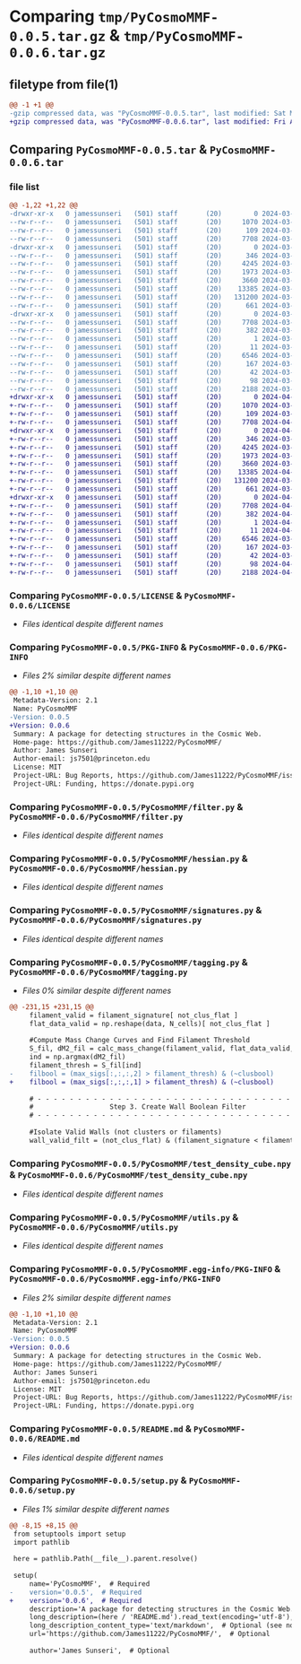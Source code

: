 # Comparing `tmp/PyCosmoMMF-0.0.5.tar.gz` & `tmp/PyCosmoMMF-0.0.6.tar.gz`

## filetype from file(1)

```diff
@@ -1 +1 @@
-gzip compressed data, was "PyCosmoMMF-0.0.5.tar", last modified: Sat Mar 23 18:29:26 2024, max compression
+gzip compressed data, was "PyCosmoMMF-0.0.6.tar", last modified: Fri Apr  5 21:12:50 2024, max compression
```

## Comparing `PyCosmoMMF-0.0.5.tar` & `PyCosmoMMF-0.0.6.tar`

### file list

```diff
@@ -1,22 +1,22 @@
-drwxr-xr-x   0 jamessunseri   (501) staff       (20)        0 2024-03-23 18:29:26.552271 PyCosmoMMF-0.0.5/
--rw-r--r--   0 jamessunseri   (501) staff       (20)     1070 2024-03-12 07:03:50.000000 PyCosmoMMF-0.0.5/LICENSE
--rw-r--r--   0 jamessunseri   (501) staff       (20)      109 2024-03-12 22:35:52.000000 PyCosmoMMF-0.0.5/MANIFEST.in
--rw-r--r--   0 jamessunseri   (501) staff       (20)     7708 2024-03-23 18:29:26.552345 PyCosmoMMF-0.0.5/PKG-INFO
-drwxr-xr-x   0 jamessunseri   (501) staff       (20)        0 2024-03-23 18:29:26.551651 PyCosmoMMF-0.0.5/PyCosmoMMF/
--rw-r--r--   0 jamessunseri   (501) staff       (20)      346 2024-03-23 18:29:11.000000 PyCosmoMMF-0.0.5/PyCosmoMMF/__init__.py
--rw-r--r--   0 jamessunseri   (501) staff       (20)     4245 2024-03-23 18:28:22.000000 PyCosmoMMF-0.0.5/PyCosmoMMF/filter.py
--rw-r--r--   0 jamessunseri   (501) staff       (20)     1973 2024-03-23 18:27:34.000000 PyCosmoMMF-0.0.5/PyCosmoMMF/hessian.py
--rw-r--r--   0 jamessunseri   (501) staff       (20)     3660 2024-03-23 18:27:51.000000 PyCosmoMMF-0.0.5/PyCosmoMMF/signatures.py
--rw-r--r--   0 jamessunseri   (501) staff       (20)    13385 2024-03-23 18:28:06.000000 PyCosmoMMF-0.0.5/PyCosmoMMF/tagging.py
--rw-r--r--   0 jamessunseri   (501) staff       (20)   131200 2024-03-12 20:43:00.000000 PyCosmoMMF-0.0.5/PyCosmoMMF/test_density_cube.npy
--rw-r--r--   0 jamessunseri   (501) staff       (20)      661 2024-03-23 18:28:11.000000 PyCosmoMMF-0.0.5/PyCosmoMMF/utils.py
-drwxr-xr-x   0 jamessunseri   (501) staff       (20)        0 2024-03-23 18:29:26.552165 PyCosmoMMF-0.0.5/PyCosmoMMF.egg-info/
--rw-r--r--   0 jamessunseri   (501) staff       (20)     7708 2024-03-23 18:29:26.000000 PyCosmoMMF-0.0.5/PyCosmoMMF.egg-info/PKG-INFO
--rw-r--r--   0 jamessunseri   (501) staff       (20)      382 2024-03-23 18:29:26.000000 PyCosmoMMF-0.0.5/PyCosmoMMF.egg-info/SOURCES.txt
--rw-r--r--   0 jamessunseri   (501) staff       (20)        1 2024-03-23 18:29:26.000000 PyCosmoMMF-0.0.5/PyCosmoMMF.egg-info/dependency_links.txt
--rw-r--r--   0 jamessunseri   (501) staff       (20)       11 2024-03-23 18:29:26.000000 PyCosmoMMF-0.0.5/PyCosmoMMF.egg-info/top_level.txt
--rw-r--r--   0 jamessunseri   (501) staff       (20)     6546 2024-03-12 21:49:32.000000 PyCosmoMMF-0.0.5/README.md
--rw-r--r--   0 jamessunseri   (501) staff       (20)      167 2024-03-12 20:11:18.000000 PyCosmoMMF-0.0.5/pyproject.toml
--rw-r--r--   0 jamessunseri   (501) staff       (20)       42 2024-03-12 21:43:49.000000 PyCosmoMMF-0.0.5/requirements.txt
--rw-r--r--   0 jamessunseri   (501) staff       (20)       98 2024-03-23 18:29:26.552543 PyCosmoMMF-0.0.5/setup.cfg
--rw-r--r--   0 jamessunseri   (501) staff       (20)     2188 2024-03-23 18:28:53.000000 PyCosmoMMF-0.0.5/setup.py
+drwxr-xr-x   0 jamessunseri   (501) staff       (20)        0 2024-04-05 21:12:50.768143 PyCosmoMMF-0.0.6/
+-rw-r--r--   0 jamessunseri   (501) staff       (20)     1070 2024-03-12 07:03:50.000000 PyCosmoMMF-0.0.6/LICENSE
+-rw-r--r--   0 jamessunseri   (501) staff       (20)      109 2024-03-12 22:35:52.000000 PyCosmoMMF-0.0.6/MANIFEST.in
+-rw-r--r--   0 jamessunseri   (501) staff       (20)     7708 2024-04-05 21:12:50.768232 PyCosmoMMF-0.0.6/PKG-INFO
+drwxr-xr-x   0 jamessunseri   (501) staff       (20)        0 2024-04-05 21:12:50.767323 PyCosmoMMF-0.0.6/PyCosmoMMF/
+-rw-r--r--   0 jamessunseri   (501) staff       (20)      346 2024-03-23 18:29:11.000000 PyCosmoMMF-0.0.6/PyCosmoMMF/__init__.py
+-rw-r--r--   0 jamessunseri   (501) staff       (20)     4245 2024-03-23 18:28:22.000000 PyCosmoMMF-0.0.6/PyCosmoMMF/filter.py
+-rw-r--r--   0 jamessunseri   (501) staff       (20)     1973 2024-03-23 18:27:34.000000 PyCosmoMMF-0.0.6/PyCosmoMMF/hessian.py
+-rw-r--r--   0 jamessunseri   (501) staff       (20)     3660 2024-03-23 18:27:51.000000 PyCosmoMMF-0.0.6/PyCosmoMMF/signatures.py
+-rw-r--r--   0 jamessunseri   (501) staff       (20)    13385 2024-04-05 21:09:54.000000 PyCosmoMMF-0.0.6/PyCosmoMMF/tagging.py
+-rw-r--r--   0 jamessunseri   (501) staff       (20)   131200 2024-03-12 20:43:00.000000 PyCosmoMMF-0.0.6/PyCosmoMMF/test_density_cube.npy
+-rw-r--r--   0 jamessunseri   (501) staff       (20)      661 2024-03-23 18:28:11.000000 PyCosmoMMF-0.0.6/PyCosmoMMF/utils.py
+drwxr-xr-x   0 jamessunseri   (501) staff       (20)        0 2024-04-05 21:12:50.768022 PyCosmoMMF-0.0.6/PyCosmoMMF.egg-info/
+-rw-r--r--   0 jamessunseri   (501) staff       (20)     7708 2024-04-05 21:12:50.000000 PyCosmoMMF-0.0.6/PyCosmoMMF.egg-info/PKG-INFO
+-rw-r--r--   0 jamessunseri   (501) staff       (20)      382 2024-04-05 21:12:50.000000 PyCosmoMMF-0.0.6/PyCosmoMMF.egg-info/SOURCES.txt
+-rw-r--r--   0 jamessunseri   (501) staff       (20)        1 2024-04-05 21:12:50.000000 PyCosmoMMF-0.0.6/PyCosmoMMF.egg-info/dependency_links.txt
+-rw-r--r--   0 jamessunseri   (501) staff       (20)       11 2024-04-05 21:12:50.000000 PyCosmoMMF-0.0.6/PyCosmoMMF.egg-info/top_level.txt
+-rw-r--r--   0 jamessunseri   (501) staff       (20)     6546 2024-03-12 21:49:32.000000 PyCosmoMMF-0.0.6/README.md
+-rw-r--r--   0 jamessunseri   (501) staff       (20)      167 2024-03-12 20:11:18.000000 PyCosmoMMF-0.0.6/pyproject.toml
+-rw-r--r--   0 jamessunseri   (501) staff       (20)       42 2024-03-12 21:43:49.000000 PyCosmoMMF-0.0.6/requirements.txt
+-rw-r--r--   0 jamessunseri   (501) staff       (20)       98 2024-04-05 21:12:50.768435 PyCosmoMMF-0.0.6/setup.cfg
+-rw-r--r--   0 jamessunseri   (501) staff       (20)     2188 2024-04-05 21:10:16.000000 PyCosmoMMF-0.0.6/setup.py
```

### Comparing `PyCosmoMMF-0.0.5/LICENSE` & `PyCosmoMMF-0.0.6/LICENSE`

 * *Files identical despite different names*

### Comparing `PyCosmoMMF-0.0.5/PKG-INFO` & `PyCosmoMMF-0.0.6/PKG-INFO`

 * *Files 2% similar despite different names*

```diff
@@ -1,10 +1,10 @@
 Metadata-Version: 2.1
 Name: PyCosmoMMF
-Version: 0.0.5
+Version: 0.0.6
 Summary: A package for detecting structures in the Cosmic Web.
 Home-page: https://github.com/James11222/PyCosmoMMF/
 Author: James Sunseri
 Author-email: js7501@princeton.edu
 License: MIT
 Project-URL: Bug Reports, https://github.com/James11222/PyCosmoMMF/issues
 Project-URL: Funding, https://donate.pypi.org
```

### Comparing `PyCosmoMMF-0.0.5/PyCosmoMMF/filter.py` & `PyCosmoMMF-0.0.6/PyCosmoMMF/filter.py`

 * *Files identical despite different names*

### Comparing `PyCosmoMMF-0.0.5/PyCosmoMMF/hessian.py` & `PyCosmoMMF-0.0.6/PyCosmoMMF/hessian.py`

 * *Files identical despite different names*

### Comparing `PyCosmoMMF-0.0.5/PyCosmoMMF/signatures.py` & `PyCosmoMMF-0.0.6/PyCosmoMMF/signatures.py`

 * *Files identical despite different names*

### Comparing `PyCosmoMMF-0.0.5/PyCosmoMMF/tagging.py` & `PyCosmoMMF-0.0.6/PyCosmoMMF/tagging.py`

 * *Files 0% similar despite different names*

```diff
@@ -231,15 +231,15 @@
     filament_valid = filament_signature[ not_clus_flat ] 
     flat_data_valid = np.reshape(data, N_cells)[ not_clus_flat ]
 
     #Compute Mass Change Curves and Find Filament Threshold
     S_fil, dM2_fil = calc_mass_change(filament_valid, flat_data_valid, Smin, Smax)
     ind = np.argmax(dM2_fil) 
     filament_thresh = S_fil[ind]
-    filbool = (max_sigs[:,:,:,2] > filament_thresh) & (~clusbool)
+    filbool = (max_sigs[:,:,:,1] > filament_thresh) & (~clusbool)
     
     # - - - - - - - - - - - - - - - - - - - - - - - - - - - - - - - - - - - - 
     #                   Step 3. Create Wall Boolean Filter
     # - - - - - - - - - - - - - - - - - - - - - - - - - - - - - - - - - - - - 
 
     #Isolate Valid Walls (not clusters or filaments)
     wall_valid_filt = (not_clus_flat) & (filament_signature < filament_thresh)
```

### Comparing `PyCosmoMMF-0.0.5/PyCosmoMMF/test_density_cube.npy` & `PyCosmoMMF-0.0.6/PyCosmoMMF/test_density_cube.npy`

 * *Files identical despite different names*

### Comparing `PyCosmoMMF-0.0.5/PyCosmoMMF/utils.py` & `PyCosmoMMF-0.0.6/PyCosmoMMF/utils.py`

 * *Files identical despite different names*

### Comparing `PyCosmoMMF-0.0.5/PyCosmoMMF.egg-info/PKG-INFO` & `PyCosmoMMF-0.0.6/PyCosmoMMF.egg-info/PKG-INFO`

 * *Files 2% similar despite different names*

```diff
@@ -1,10 +1,10 @@
 Metadata-Version: 2.1
 Name: PyCosmoMMF
-Version: 0.0.5
+Version: 0.0.6
 Summary: A package for detecting structures in the Cosmic Web.
 Home-page: https://github.com/James11222/PyCosmoMMF/
 Author: James Sunseri
 Author-email: js7501@princeton.edu
 License: MIT
 Project-URL: Bug Reports, https://github.com/James11222/PyCosmoMMF/issues
 Project-URL: Funding, https://donate.pypi.org
```

### Comparing `PyCosmoMMF-0.0.5/README.md` & `PyCosmoMMF-0.0.6/README.md`

 * *Files identical despite different names*

### Comparing `PyCosmoMMF-0.0.5/setup.py` & `PyCosmoMMF-0.0.6/setup.py`

 * *Files 1% similar despite different names*

```diff
@@ -8,15 +8,15 @@
 from setuptools import setup
 import pathlib
 
 here = pathlib.Path(__file__).parent.resolve()
 
 setup(
     name='PyCosmoMMF',  # Required
-    version='0.0.5',  # Required
+    version='0.0.6',  # Required
     description='A package for detecting structures in the Cosmic Web.',  # Optional
     long_description=(here / 'README.md').read_text(encoding='utf-8'),  # Optional
     long_description_content_type='text/markdown',  # Optional (see note above)
     url='https://github.com/James11222/PyCosmoMMF/',  # Optional
 
     author='James Sunseri',  # Optional
```

